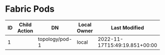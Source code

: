 # Fabric Pods
| ID | Child Action | DN | Local Owner | Last Modified | Monitoring Policy DN | Pod Type | Status |
| -- | ------------ | -- | ----------- | ------------- | -------------------- | -------- | ------ |
| 1 |  | topology/pod-1 | local | 2022-11-17T15:49:19.851+00:00 | uni/fabric/monfab-default | physical |  |